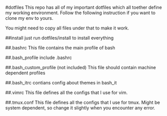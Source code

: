 #dotfiles
This repo has all of my important dotfiles which all toether define my working environment. Follow the following instruction if you want to clone my env to yours.

You might need to copy all files under that to make it work.

##install
just run dotfiles/install to install everything

##.bashrc
This file contains the main profile of bash

##.bash_profile
include .bashrc

##.bash_custom_profile (not included)
This file should contain machine dependent profiles

##.bash_itrc
contians config about themes in bash_it

##.vimrc
This file defines all the configs that I use for vim.

##.tmux.conf
This file defines all the configs that I use for tmux. Might be system dependent, so change it slightly when you encounter any error.
